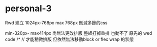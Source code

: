 # personal-3
Rwd 建立 1024px-768px
max 768px
刪減多餘的css

min-320px- max414px
尚無法更改排版
整組打掉重排 也動不了
原先的 wed code /* // 
才能稍微排版
但依然無法移動block or flex wrap 的狀態
